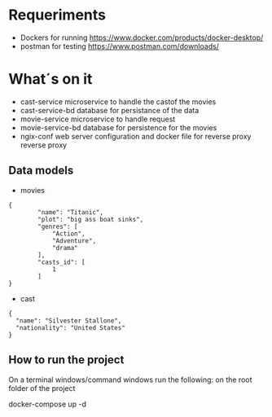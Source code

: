 # Requeriments
* Dockers for running https://www.docker.com/products/docker-desktop/ 
* postman for testing https://www.postman.com/downloads/

# What´s on it
* cast-service microservice to handle the castof the movies
* cast-service-bd database for persistance of the data
* movie-service microservice to handle request 
* movie-service-bd database for persistence for the movies
* ngix-conf web server configuration and docker file for reverse proxy reverse proxy

## Data models
* movies
```
{
        "name": "Titanic",
        "plot": "big ass boat sinks",
        "genres": [
            "Action",
            "Adventure",
            "drama"
        ],
        "casts_id": [
            1
        ]
}
```
* cast
```
{
  "name": "Silvester Stallone",
  "nationality": "United States"
}
```
## How to run the project
On a terminal windows/command windows run the following:
on the root folder of the project

 docker-compose up -d